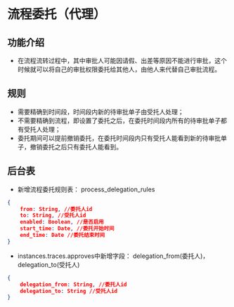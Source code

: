 # 流程委托（代理）
## 功能介绍
- 在流程流转过程中，其中审批人可能因请假、出差等原因不能进行审批，这个时候就可以将自己的审批权限委托给其他人，由他人来代替自己审批流程。

## 规则
- 需要精确到时间段，时间段内新的待审批单子由受托人处理；
- 不需要精确到流程，即设置了委托之后，在委托时间段内所有的待审批单子都有受托人处理；
- 委托期间可以提前撤销委托，在委托时间段内只有受托人能看到新的待审批单子，撤销委托之后只有委托人能看到。

## 后台表
- 新增流程委托规则表： process_delegation_rules
```json
{
    from: String, //委托人id
    to: String, //受托人id
    enabled: Boolean, //是否启用
    start_time: Date, //委托开始时间
    end_time: Date //委托结束时间
}
```
- instances.traces.approves中新增字段： delegation_from(委托人)， delegation_to(受托人)
```json
{
    delegation_from: String, //委托人id
    delegation_to: String //受托人id
}
```

